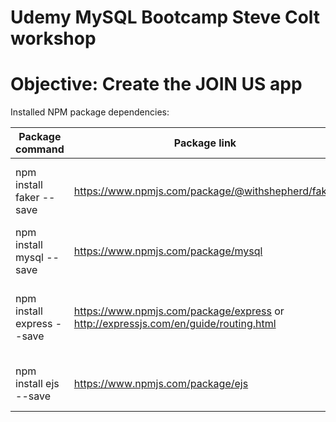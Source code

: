# Udemy MySQL Bootcamp Steve Colt workshop

# Objective: Create the JOIN US app

Installed NPM package dependencies:

| Package command            | Package link                                                                        | Description                                                             |
| -------------------------- | ----------------------------------------------------------------------------------- | ----------------------------------------------------------------------- |
| npm install faker --save   | https://www.npmjs.com/package/@withshepherd/faker                                   | Create gizillion instance of fake data for a mysql database             |
| npm install mysql --save   | https://www.npmjs.com/package/mysql                                                 | A node package that bridges mySQL and NodeJS                            |
| npm install express --save | https://www.npmjs.com/package/express or http://expressjs.com/en/guide/routing.html | Fast, unopinionated, minimalist web developmenent framework for Node.js |
| npm install ejs --save     | https://www.npmjs.com/package/ejs                                                   | Embed JS variables inside express HTML code                             |
